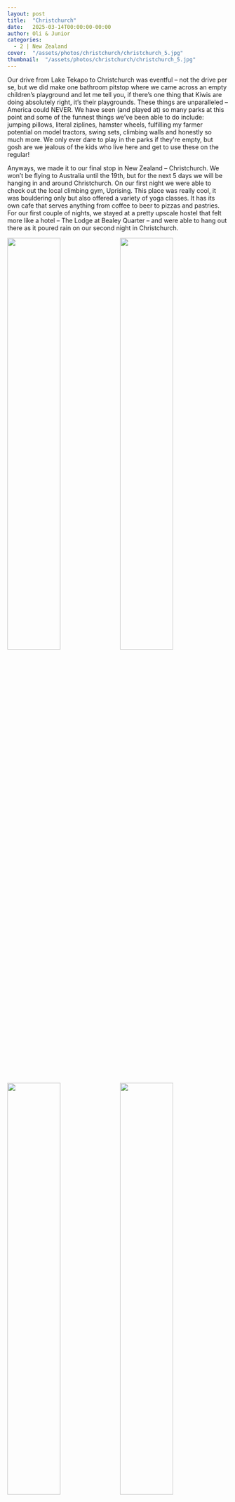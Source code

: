 ```yaml
---
layout: post
title:  "Christchurch"
date:   2025-03-14T00:00:00-00:00
author: Oli & Junior
categories:
  - 2 | New Zealand
cover:  "/assets/photos/christchurch/christchurch_5.jpg"
thumbnail:  "/assets/photos/christchurch/christchurch_5.jpg"
---
```


Our drive from Lake Tekapo to Christchurch was eventful – not the drive per se, but we did make one bathroom pitstop where we came across an empty children’s playground and let me tell you, if there’s one thing that Kiwis are doing absolutely right, it’s their playgrounds. These things are unparalleled – America could NEVER. We have seen (and played at) so many parks at this point and some of the funnest things we’ve been able to do include: jumping pillows, literal ziplines, hamster wheels, fulfilling my farmer potential on model tractors, swing sets, climbing walls and honestly so much more. We only ever dare to play in the parks if they're empty, but gosh are we jealous of the kids who live here and get to use these on the regular!

Anyways, we made it to our final stop in New Zealand – Christchurch. We won’t be flying to Australia until the 19th, but for the next 5 days we will be hanging in and around Christchurch. On our first night we were able to check out the local climbing gym, Uprising. This place was really cool, it was bouldering only but also offered a variety of yoga classes. It has its own cafe that serves anything from coffee to beer to pizzas and pastries. For our first couple of nights, we stayed at a pretty upscale hostel that felt more like a hotel – The Lodge at Bealey Quarter – and were able to hang out there as it poured rain on our second night in Christchurch. 

<div float="left">
  <img src="/oli-jr-travel/assets/photos/christchurch/christchurch_1.jpg" style="float:left; width:49%; margin-bottom:10px" />
  <img src="/oli-jr-travel/assets/photos/christchurch/christchurch_2.jpg" style="float:right; width:49%; margin-bottom:10px" />
</div>
<div float="left">
  <img src="/oli-jr-travel/assets/photos/christchurch/christchurch_3.jpg" style="float:left; width:49%; margin-bottom:10px" />
  <img src="/oli-jr-travel/assets/photos/christchurch/christchurch_4.jpg" style="float:right; width:49%; margin-bottom:10px" />
</div>
<div float="left">
  <img src="/oli-jr-travel/assets/photos/christchurch/christchurch_5.jpg" style="float:left; width:49%; margin-bottom:10px" />
  <img src="/oli-jr-travel/assets/photos/christchurch/christchurch_6.jpg" style="float:right; width:49%; margin-bottom:10px" />
</div>

<br clear="all" />

__Español__

Nuestro viaje desde el lago Tekapo a Christchurch estuvo lleno de acontecimientos; no el viaje en sí, pero hicimos una parada en el baño donde nos encontramos con un parque infantil vacío y déjenme decirles, si hay algo que los kiwis están haciendo absolutamente bien, es su parques infantiles. Estas cosas no tienen paralelo: Estados Unidos NUNCA podría hacerlo. Hemos visto (y jugado en) muchos parques hasta este momento y algunas de las cosas más divertidas que hemos podido hacer incluyen: almohadas para saltar, tirolinas literales, ruedas de hámster, desarrollar mi potencial de granjero en modelos de tractores, columpios, escalar. paredes y sinceramente mucho más. Solo nos atrevemos a jugar en los parques si están vacíos, pero ¡Dios mío, estamos celosos de los niños que viven aquí y pueden usarlos regularmente!

De todos modos, llegamos a nuestra última parada en Nueva Zelanda: Christchurch. No volaremos a Australia hasta el día 19, pero durante los próximos 5 días estaremos en Christchurch y sus alrededores. En nuestra primera noche pudimos visitar el gimnasio de escalada local, Uprising. Este lugar era realmente genial, solo hacía búlder pero también ofrecía una variedad de clases de yoga. Tiene su propia cafetería que sirve desde café hasta cerveza, pizzas y pasteles. Durante nuestro primer par de noches, nos alojamos en un albergue bastante exclusivo que se parecía más a un hotel, The Lodge at Bealey Quarter, y pudimos pasar el rato allí mientras llovía a cántaros en nuestra segunda noche en Christchurch.
